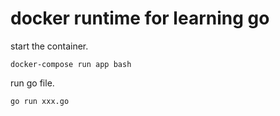 # docker runtime for learning go

start the container.

```
docker-compose run app bash
```

run go file.

```
go run xxx.go
```